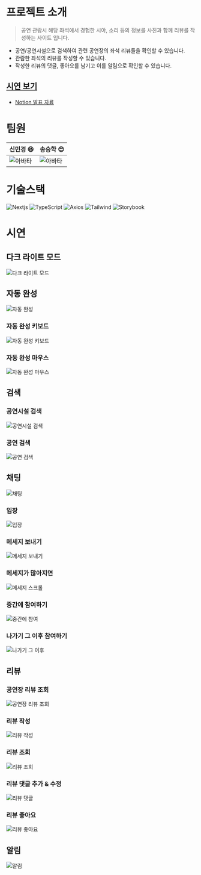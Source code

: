 # 프로젝트 소개

> 공연 관람시 해당 좌석에서 경험한 시야, 소리 등의 정보를 사진과 함께 리뷰를 작성하는 사이트 입니다.

- 공연/공연시설으로 검색하여 관련 공연장의 좌석 리뷰들을 확인할 수 있습니다.
- 관람한 좌석의 리뷰를 작성할 수 있습니다.
- 작성한 리뷰의 댓글, 좋아요를 남기고 이를 알림으로 확인할 수 있습니다.

## [시연 보기](#시연)

- [Notion 발표 자료](https://seat-choice.notion.site/d764a0c49d364c349e5cd35da124364c)

# 팀원

| 신민경 :laughing:                                           | 송승학 :blush:                                             |
| :---------------------------------------------------------- | :--------------------------------------------------------- |
| ![아바타](https://avatars.githubusercontent.com/minkyung00) | ![아바타](https://avatars.githubusercontent.com/Pisodev77) |

# 기술스택

![Nextjs](https://img.shields.io/badge/-NextJS-000000?style=for-the-badge&logo=Next.js&logoColor=ffffff)
![TypeScript](https://img.shields.io/badge/-TypeScript-3178c6?style=for-the-badge&logo=typescript&logoColor=ffffff)
![Axios](https://img.shields.io/badge/-Axios-671ddf?style=for-the-badge&logo=axios&logoColor=ffffff)
![Tailwind](https://img.shields.io/badge/-Tailwindcss-38bdf8?style=for-the-badge&logo=tailwindcss&logoColor=ffffff)
![Storybook](https://img.shields.io/badge/-Storybook-ff4785?style=for-the-badge&logo=storybook&logoColor=ffffff)

# 시연

## 다크 라이트 모드

![다크 라이트 모드](./docs/assets/darklight.gif)

## 자동 완성

![자동 완성](./docs/assets/auto.gif)

### 자동 완성 키보드

![자동 완성 키보드](./docs/assets/auto_key.gif)

### 자동 완성 마우스

![자동 완성 마우스](./docs/assets/auto_mouse.gif)

## 검색

### 공연시설 검색

![공연시설 검색](./docs/assets/search_facility.gif)

### 공연 검색

![공연 검색](./docs/assets/search_performance.gif)

## 채팅

![채팅](./docs/assets/chat.gif)

### 입장

![입장](./docs/assets/chat_enter.gif)

### 메세지 보내기

![메세지 보내기](./docs/assets/chat_start.gif)

### 메세지가 많아지면

![메세지 스크롤](./docs/assets/chat_scroll.gif)

### 중간에 참여하기

![중간에 참여](./docs/assets/chat_join.gif)

### 나가기 그 이후 참여하기

![나가기 그 이후](./docs/assets/chat_exit.gif)

## 리뷰

### 공연장 리뷰 조회

![공연장 리뷰 조회](./docs/assets/review.gif)

### 리뷰 작성

![리뷰 작성](./docs/assets/review_create.gif)

### 리뷰 조회

![리뷰 조회](./docs/assets/review_detail.gif)

### 리뷰 댓글 추가 & 수정

![리뷰 댓글](./docs/assets/review_comment.gif)

### 리뷰 좋아요

![리뷰 좋아요](./docs/assets/review_like.gif)

## 알림

![알림](./docs/assets/alram.gif)
